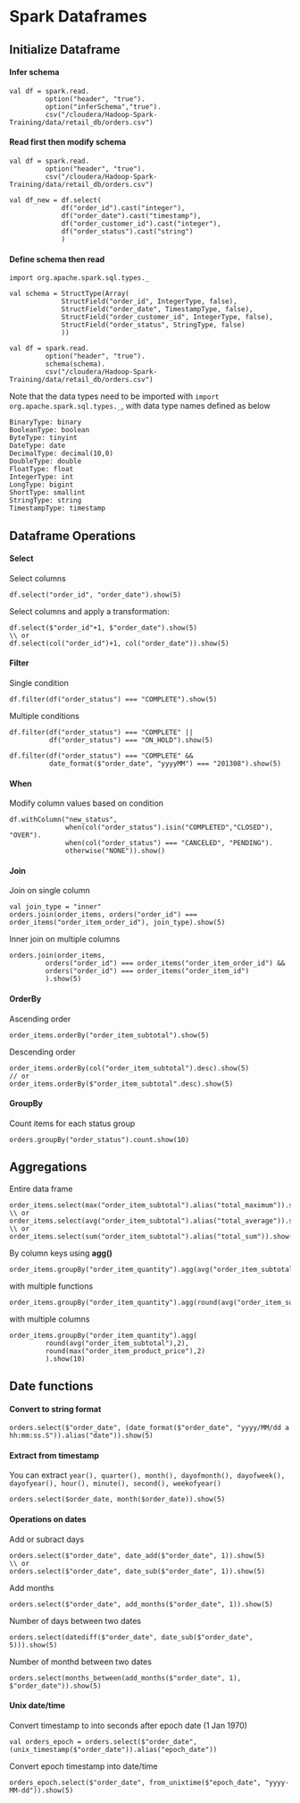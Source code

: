 # Spark Dataframes

## Initialize Dataframe
#### Infer  schema
```
val df = spark.read.
         option("header", "true").
         option("inferSchema","true").
         csv("/cloudera/Hadoop-Spark-Training/data/retail_db/orders.csv")
```
#### Read first then modify schema
```
val df = spark.read.
         option("header", "true").
         csv("/cloudera/Hadoop-Spark-Training/data/retail_db/orders.csv")

val df_new = df.select(
             df("order_id").cast("integer"),
             df("order_date").cast("timestamp"),
             df("order_customer_id").cast("integer"),
             df("order_status").cast("string")
             )
```
#### Define schema then read
```
import org.apache.spark.sql.types._

val schema = StructType(Array(
             StructField("order_id", IntegerType, false),
             StructField("order_date", TimestampType, false),
             StructField("order_customer_id", IntegerType, false),
             StructField("order_status", StringType, false)
             ))
             
val df = spark.read.
         option("header", "true").
         schema(schema).
         csv("/cloudera/Hadoop-Spark-Training/data/retail_db/orders.csv")
```
Note that the data types need to be imported with `import org.apache.spark.sql.types._`, with data type names defined as below
```
BinaryType: binary
BooleanType: boolean
ByteType: tinyint
DateType: date
DecimalType: decimal(10,0)
DoubleType: double
FloatType: float
IntegerType: int
LongType: bigint
ShortType: smallint
StringType: string
TimestampType: timestamp
```         

## Dataframe Operations

#### Select
Select columns
```
df.select("order_id", "order_date").show(5)
```
Select columns and apply a transformation:
```
df.select($"order_id"+1, $"order_date").show(5)
\\ or 
df.select(col("order_id")+1, col("order_date")).show(5)
```
#### Filter
Single condition
```
df.filter(df("order_status") === "COMPLETE").show(5)
```
Multiple conditions
```
df.filter(df("order_status") === "COMPLETE" || 
          df("order_status") === "ON_HOLD").show(5)

df.filter(df("order_status") === "COMPLETE" && 
          date_format($"order_date", "yyyyMM") === "201308").show(5)
```
#### When
Modify column values based on condition
```
df.withColumn("new_status", 
              when(col("order_status").isin("COMPLETED","CLOSED"), "OVER").
              when(col("order_status") === "CANCELED", "PENDING").
              otherwise("NONE")).show()
 ```
#### Join
Join on single column
```
val join_type = "inner"
orders.join(order_items, orders("order_id") === order_items("order_item_order_id"), join_type).show(5)
```
Inner join on multiple columns
```
orders.join(order_items, 
         orders("order_id") === order_items("order_item_order_id") &&
         orders("order_id") === order_items("order_item_id")
         ).show(5)
 ```
 #### OrderBy
 Ascending order
 ```
 order_items.orderBy("order_item_subtotal").show(5)
 ```
 Descending order
 ```
 order_items.orderBy(col("order_item_subtotal").desc).show(5)
 // or
 order_items.orderBy($"order_item_subtotal".desc).show(5)
 ```
#### GroupBy
Count items for each status group
```
orders.groupBy("order_status").count.show(10)
```

## Aggregations
Entire data frame 
```
order_items.select(max("order_item_subtotal").alias("total_maximum")).show()
\\ or
order_items.select(avg("order_item_subtotal").alias("total_average")).show()
\\ or
order_items.select(sum("order_item_subtotal").alias("total_sum")).show()
```
By column keys using **agg()**
```
order_items.groupBy("order_item_quantity").agg(avg("order_item_subtotal")).show(10)
```
with multiple functions
```
order_items.groupBy("order_item_quantity").agg(round(avg("order_item_subtotal"),2)).show(10)
```
with multiple columns
```
order_items.groupBy("order_item_quantity").agg(
         round(avg("order_item_subtotal"),2),
         round(max("order_item_product_price"),2)
         ).show(10)
```

## Date functions
#### Convert to string format
```
orders.select($"order_date", (date_format($"order_date", "yyyy/MM/dd a hh:mm:ss.S")).alias("date")).show(5)
```
#### Extract from timestamp
You can extract `year(), quarter(), month(), dayofmonth(), dayofweek(), dayofyear(), hour(), minute(), second(), weekofyear()`
```
orders.select($order_date, month($order_date)).show(5)
```
#### Operations on dates
Add or subract days 
```
orders.select($"order_date", date_add($"order_date", 1)).show(5)
\\ or
orders.select($"order_date", date_sub($"order_date", 1)).show(5)
```
Add months
```
orders.select($"order_date", add_months($"order_date", 1)).show(5)
```
Number of days between two dates
```
orders.select(datediff($"order_date", date_sub($"order_date", 5))).show(5)
```
Number of monthd between two dates
```
orders.select(months_between(add_months($"order_date", 1), $"order_date")).show(5)
```
#### Unix date/time
Convert timestamp to into seconds after epoch date (1 Jan 1970)
```
val orders_epoch = orders.select($"order_date", (unix_timestamp($"order_date")).alias("epoch_date"))
```
Convert epoch timestamp into date/time
```
orders_epoch.select($"order_date", from_unixtime($"epoch_date", "yyyy-MM-dd")).show(5)
```

